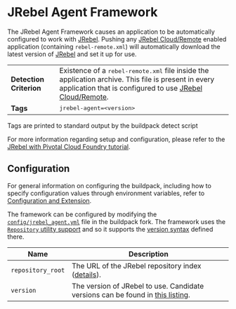 # JRebel Agent Framework

The JRebel Agent Framework causes an application to be automatically configured to work with [JRebel][]. Pushing any [JRebel Cloud/Remote][] enabled application (containing `rebel-remote.xml`) will automatically download the latest version of [JRebel][] and set it up for use.

<table>
  <tr>
    <td><strong>Detection Criterion</strong></td>
    <td>Existence of a <tt>rebel-remote.xml</tt> file inside the application archive. This file is present in every application that is configured to use <a href="http://manuals.zeroturnaround.com/jrebel/remoting/index.html" target="_blank">JRebel Cloud/Remote</a>.</td>
  </tr>
  <tr>
    <td><strong>Tags</strong></td>
    <td><tt>jrebel-agent=&lt;version&gt;</tt></td>
  </tr>
</table>
Tags are printed to standard output by the buildpack detect script

For more information regarding setup and configuration, please refer to the [JRebel with Pivotal Cloud Foundry tutorial][pivotal].

## Configuration
For general information on configuring the buildpack, including how to specify configuration values through environment variables, refer to [Configuration and Extension][].

The framework can be configured by modifying the [`config/jrebel_agent.yml`][] file in the buildpack fork.  The framework uses the [`Repository` utility support][repositories] and so it supports the [version syntax][] defined there.

| Name | Description
| ---- | -----------
| `repository_root` | The URL of the JRebel repository index ([details][repositories]).
| `version` | The version of JRebel to use. Candidate versions can be found in [this listing][].

[Configuration and Extension]: ../README.md#configuration-and-extension
[`config/jrebel_agent.yml`]: ../config/jrebel_agent.yml
[JRebel Cloud/Remote]: http://manuals.zeroturnaround.com/jrebel/remoting/index.html
[JRebel]: http://zeroturnaround.com/software/jrebel/
[pivotal]: http://manuals.zeroturnaround.com/jrebel/remoting/pivotal.html
[repositories]: extending-repositories.md
[this listing]: http://dl.zeroturnaround.com/jrebel/index.yml
[version syntax]: extending-repositories.md#version-syntax-and-ordering
